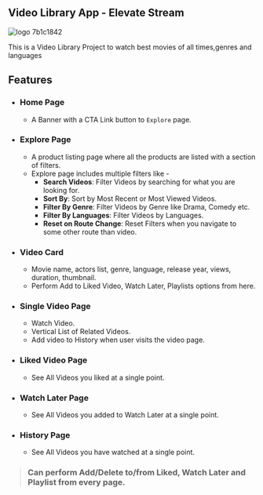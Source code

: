 ## Video Library App - Elevate Stream
![logo 7b1c1842](https://user-images.githubusercontent.com/66322728/162052015-4c6998e8-ced9-4ce8-9650-a7ee3f332b99.svg)

This is a Video Library Project to watch best movies of all times,genres and languages


## Features
- ### Home Page
  - A Banner with a CTA Link button to `Explore` page. 

- ### Explore Page
  - A product listing page where all the products are listed with a section of filters.
  - Explore page includes multiple filters like - 
    - **Search Videos**: Filter Videos by searching for what you are looking for.
    - **Sort By**: Sort by Most Recent or Most Viewed Videos.
    - **Filter By Genre**: Filter Videos by Genre like Drama, Comedy etc.
    - **Filter By Languages**: Filter Videos by Languages.
    - **Reset on Route Change**: Reset Filters when you navigate to some other route than video.

- ### Video Card
  - Movie name, actors list, genre, language, release year, views, duration, thumbnail.
  - Perform Add to Liked Video, Watch Later, Playlists options from here.

- ### Single Video Page
  - Watch Video.
  - Vertical List of Related Videos.
  - Add video to History when user visits the video page.

- ### Liked Video Page
  - See All Videos you liked at a single point.

- ### Watch Later Page
  - See All Videos you added to Watch Later at a single point.

- ### History Page
  - See All Videos you have watched at a single point.
 
> ### Can perform Add/Delete to/from Liked, Watch Later and Playlist from every page.

